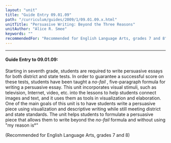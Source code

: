 ```yaml
---
layout: "unit"
title: "Guide Entry 09.01.09"
path: "/curriculum/guides/2009/1/09.01.09.x.html"
unitTitle: "Persuasive Writing: Beyond the Three Reasons"
unitAuthor: "Alice R. Smee"
keywords: ""
recommendedFor: "Recommended for English Language Arts, grades 7 and 8"
---
```

<body>
<hr/>
<h4>
Guide Entry to 09.01.09:
</h4>
Starting in seventh grade, students are required to write persuasive essays for both district and state tests.  In order to guarantee a successful score on these tests, students have been taught a
<i>
no-fail
</i>
, five-paragraph formula for writing a persuasive essay. This unit incorporates visual stimuli, such as television, Internet, video, etc. into the lessons to help students connect images and text, and it uses them as tools in visualization and elaboration. One of the main goals of this unit is to have students write a persuasive piece using visualization and descriptive writing while still meeting district and state standards. The unit helps students to formulate a persuasive piece that allows them to write beyond the
<i>
no-fail
</i>
formula and without using "my reason is°­"
<p>
(Recommended for English Language Arts, grades 7 and 8)
</p>
</body>
